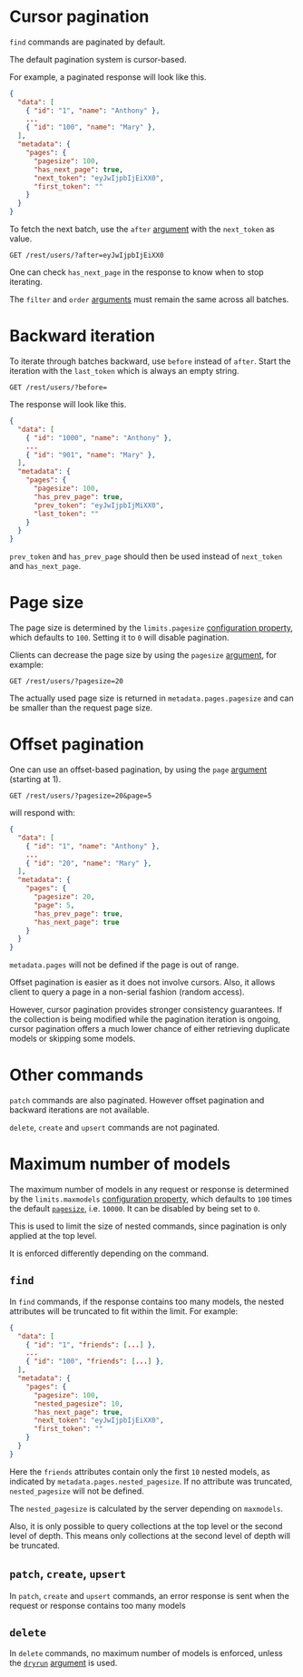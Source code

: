 # Cursor pagination

`find` commands are paginated by default.

The default pagination system is cursor-based.

For example, a paginated response will look like this.

```json
{
  "data": [
    { "id": "1", "name": "Anthony" },
    ...
    { "id": "100", "name": "Mary" },
  ],
  "metadata": {
    "pages": {
      "pagesize": 100,
      "has_next_page": true,
      "next_token": "eyJwIjpbIjEiXX0",
      "first_token": ""
    }
  }
}
```

To fetch the next batch, use the `after` [argument](../syntax/rpc.md#rpc) with the
`next_token` as value.

```HTTP
GET /rest/users/?after=eyJwIjpbIjEiXX0
```

One can check `has_next_page` in the response to know when to stop iterating.

The `filter` and `order` [arguments](../syntax/rpc.md#rpc) must remain the same across
all batches.

# Backward iteration

To iterate through batches backward, use `before` instead of `after`.
Start the iteration with the `last_token` which is always an empty string.

```HTTP
GET /rest/users/?before=
```

The response will look like this.

```json
{
  "data": [
    { "id": "1000", "name": "Anthony" },
    ...
    { "id": "901", "name": "Mary" },
  ],
  "metadata": {
    "pages": {
      "pagesize": 100,
      "has_prev_page": true,
      "prev_token": "eyJwIjpbIjMiXX0",
      "last_token": ""
    }
  }
}
```

`prev_token` and `has_prev_page` should then be used instead of `next_token`
and `has_next_page`.

# Page size

The page size is determined by the `limits.pagesize`
[configuration property](../../server/usage/configuration.md#properties), which defaults to `100`.
Setting it to `0` will disable pagination.

Clients can decrease the page size by using the `pagesize`
[argument](../syntax/rpc.md#rpc), for example:

```HTTP
GET /rest/users/?pagesize=20
```

The actually used page size is returned in `metadata.pages.pagesize` and can
be smaller than the request page size.

# Offset pagination

One can use an offset-based pagination, by using the `page`
[argument](../syntax/rpc.md#rpc) (starting at 1).

```HTTP
GET /rest/users/?pagesize=20&page=5
```

will respond with:

```json
{
  "data": [
    { "id": "1", "name": "Anthony" },
    ...
    { "id": "20", "name": "Mary" },
  ],
  "metadata": {
    "pages": {
      "pagesize": 20,
      "page": 5,
      "has_prev_page": true,
      "has_next_page": true
    }
  }
}
```

`metadata.pages` will not be defined if the page is out of range.

Offset pagination is easier as it does not involve cursors. Also, it allows
client to query a page in a non-serial fashion (random access).

However, cursor pagination provides stronger consistency guarantees.
If the collection is being modified while the pagination iteration is ongoing,
cursor pagination offers a much lower chance of either retrieving duplicate
models or skipping some models.

# Other commands

`patch` commands are also paginated. However offset pagination and backward
iterations are not available.

`delete`, `create` and `upsert` commands are not paginated.

# Maximum number of models

The maximum number of models in any request or response is determined by the
`limits.maxmodels` [configuration property](../../server/usage/configuration.md#properties), which defaults to
`100` times the default [`pagesize`](#page-size), i.e. `10000`. It can be
disabled by being set to `0`.

This is used to limit the size of nested commands, since pagination is only
applied at the top level.

It is enforced differently depending on the command.

## `find`

In `find` commands, if the response contains too many models, the nested
attributes will be truncated to fit within the limit. For example:

```json
{
  "data": [
    { "id": "1", "friends": [...] },
    ...
    { "id": "100", "friends": [...] },
  ],
  "metadata": {
    "pages": {
      "pagesize": 100,
      "nested_pagesize": 10,
      "has_next_page": true,
      "next_token": "eyJwIjpbIjEiXX0",
      "first_token": ""
    }
  }
}
```

Here the `friends` attributes contain only the first `10` nested models,
as indicated by `metadata.pages.nested_pagesize`. If no attribute was truncated,
`nested_pagesize` will not be defined.

The `nested_pagesize` is calculated by the server depending on `maxmodels`.

Also, it is only possible to query collections at the top level or the second
level of depth. This means only collections at the second level of depth will
be truncated.

## `patch`, `create`, `upsert`

In `patch`, `create` and `upsert` commands, an error response is sent when the
request or response contains too many models

## `delete`

In `delete` commands, no maximum number of models is enforced, unless the
[`dryrun`](dryrun.md) [argument](../syntax/rpc.md#rpc) is used.
